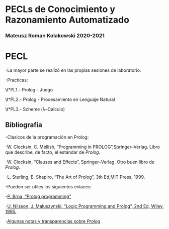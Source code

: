 # PECLs de Conocimiento y Razonamiento Automatizado 
### Mateusz Roman Kolakowski 2020-2021

# PECL
-La mayor parte se realizó en las propias sesiones de laboratorio.

-Practicas:

\t*PL1.- Prolog - Juego
	
\t*PL2.- Prolog - Procesamiento en Lenguaje Natural
	
\t*PL3.- Scheme (λ–Calculo) 

## Bibliografia

-Clasicos de la programación en Prolog:
	
-W. Clocksin, C. Mellish, “Programming in PROLOG”,Springer–Verlag.
	Libro que describe, de facto, el estandar de _Prolog_.

-W. Clocksin, “Clauses and Effects”, Springer–Verlag.
	Otro buen libro de _Prolog_.

-L. Sterling, E. Shapiro, “The Art of Prolog”, 3th Ed,MIT Press, 1999.

-Pueden ser utiles los siguientes enlaces:

-[P. Brna, “Prolog programming”](https://courses.cs.washington.edu/courses/cse341/03sp/brna.pdf)

-[U. Nilsson, J. Maluszynski, “Logic Programming and Prolog”, 2nd Ed, Wiley, 1995.](https://www.ida.liu.se/˜ulfni53/lpp/bok/bok.pdf)

-[Algunas notas y transparencias sobre _Prolog_](http://www.illc.uva.nl/˜ulle/teaching/prolog/prolog.pdf)
